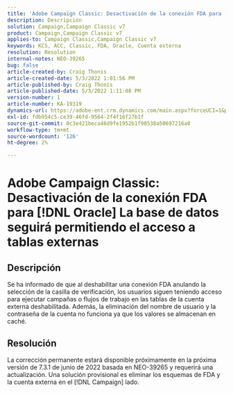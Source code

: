 ```yaml
---
title: 'Adobe Campaign Classic: Desactivación de la conexión FDA para [!DNL Oracle] DB seguirá permitiendo el acceso a tablas externas'
description: Descripción
solution: Campaign,Campaign Classic v7
product: Campaign,Campaign Classic v7
applies-to: Campaign Classic,Campaign Classic v7
keywords: KCS, ACC, Classic, FDA, Oracle, Cuenta externa
resolution: Resolution
internal-notes: NEO-39265
bug: false
article-created-by: Craig Thonis
article-created-date: 5/3/2022 1:01:56 PM
article-published-by: Craig Thonis
article-published-date: 5/3/2022 1:11:08 PM
version-number: 1
article-number: KA-19319
dynamics-url: https://adobe-ent.crm.dynamics.com/main.aspx?forceUCI=1&pagetype=entityrecord&etn=knowledgearticle&id=a9031e2f-e1ca-ec11-a7b5-6045bd00d995
exl-id: fdb954c5-ce39-46fd-9564-2f4f16f27b1f
source-git-commit: 0c3e421beca46d9fe1952b1f98538a50697216a0
workflow-type: tm+mt
source-wordcount: '126'
ht-degree: 2%

---
```


# Adobe Campaign Classic: Desactivación de la conexión FDA para [!DNL Oracle] La base de datos seguirá permitiendo el acceso a tablas externas

## Descripción


Se ha informado de que al deshabilitar una conexión FDA anulando la selección de la casilla de verificación, los usuarios siguen teniendo acceso para ejecutar campañas o flujos de trabajo en las tablas de la cuenta externa deshabilitada. Además, la eliminación del nombre de usuario y la contraseña de la cuenta no funciona ya que los valores se almacenan en caché.






## Resolución


La corrección permanente estará disponible próximamente en la próxima versión de 7.3.1 de junio de 2022 basada en NEO-39265 y requerirá una actualización. Una solución provisional es eliminar los esquemas de FDA y la cuenta externa en el [!DNL Campaign] lado.
